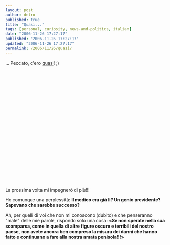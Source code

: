 ```yaml
---
layout: post
author: detro
published: true
title: "Quasi..."
tags: [personal, curiosity, news-and-politics, italian]
date: "2006-11-26 17:27:17"
published: "2006-11-26 17:27:17"
updated: "2006-11-26 17:27:17"
permalink: /2006/11/26/quasi/
---
```


... Peccato, c'ero <a href="http://www.repubblica.it/2006/11/sezioni/politica/cdl-3/berlusconi-montecatini/berlusconi-montecatini.html">quasi</a>! ;)

<object width="425" height="350"><param name="movie" value="http://www.youtube.com/v/R5AloU3g85o"></param><param name="wmode" value="transparent"></param><embed src="http://www.youtube.com/v/R5AloU3g85o" type="application/x-shockwave-flash" wmode="transparent" width="425" height="350"></embed></object>

La prossima volta mi impegnerò di più!!!

Ho comunque una perplessità: <strong>Il medico era già lì? Un genio previdente? Sapevano che sarebbe successo?</strong>

Ah, per quelli di voi che non mi conoscono (dubito) e che penseranno "male" delle mie parole, rispondo solo una cosa: <strong>&laquo;Se non sperate nella sua scomparsa, come in quella di altre figure oscure e terribili del nostro paese, non avete ancora ben compreso la misura dei danni che hanno fatto e continuano a fare alla nostra amata penisola!!!&raquo;</strong>
